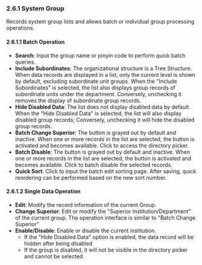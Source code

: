 ### 2.6.1 System Group

Records system group lists and allows batch or individual group processing operations.

#### 2.6.1.1 Batch Operation

- **Search**: Input the group name or pinyin code to perform quick batch queries.
- **Include Subordinates**: The organizational structure is a Tree Structure. When data records are displayed in a list, only the current level is shown by default, excluding subordinate unit groups. When the "Include Subordinates" is selected, the list also displays group records of subordinate units under the department. Conversely, unchecking it removes the display of subordinate group records.
- **Hide Disabled Data**: The list does not display disabled data by default. When the "Hide Disabled Data" is selected, the list will also display disabled group records; Conversely, unchecking it will hide the disabled group records.
- **Batch Change Superior**: The button is grayed out by default and inactive. When one or more records in the list are selected, the button is activated and becomes available. Click to access the directory picker.
- **Batch Disable**: The button is grayed out by default and inactive. When one or more records in the list are selected, the button is activated and becomes available. Click to batch disable the selected records.
- **Quick Sort**: Click to input the batch edit sorting page. After saving, quick reordering can be performed based on the new sort number.

#### 2.6.1.2 Single Data Operation

- **Edit**: Modify the record information of the current Group.
- **Change Superior**: Edit or modify the "Superior Institution/Department" of the current group. The operation interface is similar to "Batch Change Superior"
- **Enable/Disable**: Enable or disable the current institution.
  - If the "Hide Disabled Data" option is enabled, the data record will be hidden after being disabled
  - If the group is disabled, it will not be visible in the directory picker and cannot be selected.
